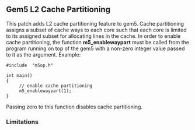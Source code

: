 ## Gem5 L2 Cache Partitioning

This patch adds L2 cache partitioning feature to gem5. Cache partitioning assigns a subset of cache ways to each core such that each core is limited to its assigned subset for allocating lines in the cache. In order to enable cache partitioning, the function **m5_enablewaypart** must be called from the program running on top of the gem5 with a non-zero integer value passed to it as the argument. Example:

```
#include  "m5op.h"

int main()
{
	 // enable cache partitioning
	 m5_enablewaypart(1);
}
```

Passing zero to this function disables cache partitioning.


### Limitations
